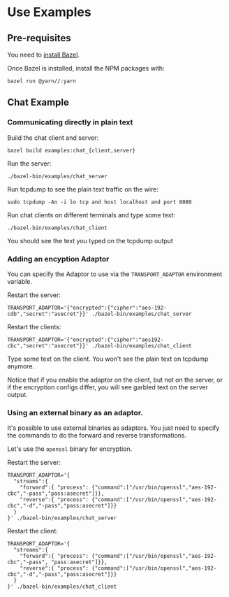 # Use Examples

## Pre-requisites

You need to [install Bazel](https://docs.bazel.build/versions/master/install.html).

Once Bazel is installed, install the NPM packages with:
```
bazel run @yarn//:yarn
```

## Chat Example

### Communicating directly in plain text

Build the chat client and server:
```
bazel build examples:chat_{client,server}
```

Run the server:
```
./bazel-bin/examples/chat_server
```

Run tcpdump to see the plain text traffic on the wire:
```
sudo tcpdump -An -i lo tcp and host localhost and port 8080
```

Run chat clients on different terminals and type some text:
```
./bazel-bin/examples/chat_client
```

You should see the text you typed on the tcpdump output

### Adding an encyption Adaptor

You can specify the Adaptor to use via the `TRANSPORT_ADAPTOR` environment variable.

Restart the server:
```
TRANSPORT_ADAPTOR='{"encrypted":{"cipher":"aes-192-cdb","secret":"asecret"}}' ./bazel-bin/examples/chat_server
```

Restart the clients:
```
TRANSPORT_ADAPTOR='{"encrypted":{"cipher":"aes192-cbc","secret":"asecret"}}' ./bazel-bin/examples/chat_client
```

Type some text on the client. You won't see the plain text on tcpdump anymore.

Notice that if you enable the adaptor on the client, but not on the server, or if the encryption configs differ, you will see garbled text on the server output.

### Using an external binary as an adaptor.

It's possible to use external binaries as adaptors. You just need to specify the commands to do the forward and reverse transformations.

Let's use the `openssl` binary for encryption.

Restart the server:
```
TRANSPORT_ADAPTOR='{
  "streams":{
    "forward":{ "process": {"command":["/usr/bin/openssl","aes-192-cbc","-pass","pass:asecret"]}},
    "reverse":{ "process": {"command":["/usr/bin/openssl","aes-192-cbc","-d","-pass","pass:asecret"]}}
  }
}' ./bazel-bin/examples/chat_server
```

Restart the client:
```
TRANSPORT_ADAPTOR='{
  "streams":{
    "forward":{ "process": {"command":["/usr/bin/openssl","aes-192-cbc","-pass", "pass:asecret"]}},
    "reverse":{ "process": {"command":["/usr/bin/openssl","aes-192-cbc","-d","-pass","pass:asecret"]}}
  }
}' ./bazel-bin/examples/chat_client
```

